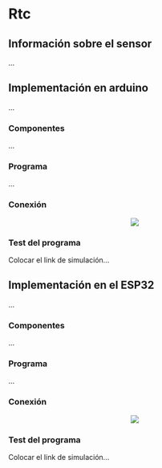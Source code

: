 # Rtc

## Información sobre el sensor

...

## Implementación en arduino

...

### Componentes

...

### Programa

...

### Conexión

<p align="center">
  <img src="arduino/dh11-arduino_bb.jpg">
</p>

### Test del programa

Colocar el link de simulación...

## Implementación en el ESP32

...

### Componentes

...

### Programa

...

### Conexión

<p align="center">
  <img src="esp32/dh11-esp32_bb.jpg">
</p>

### Test del programa

Colocar el link de simulación...


